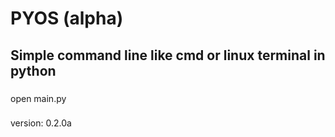 
# PYOS (alpha)

## Simple command line like cmd or linux terminal in python
###
open main.py
###
version: 0.2.0a
